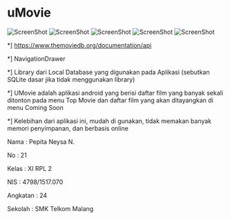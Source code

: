 # uMovie

![ScreenShot](https://github.com/pepitan/uMovie/blob/master/Screenshot_2017-06-13-11-57-37%5B1%5D.png)
![ScreenShot](https://github.com/pepitan/uMovie/blob/master/Screenshot_2017-06-13-11-57-42%5B1%5D.png)
![ScreenShot](https://github.com/pepitan/uMovie/blob/master/Screenshot_2017-06-13-11-57-49%5B1%5D.png)
![ScreenShot](https://github.com/pepitan/uMovie/blob/master/Screenshot_2017-06-13-11-58-25%5B1%5D.png)
![ScreenShot](https://github.com/pepitan/uMovie/blob/master/Screenshot_2017-06-13-11-58-32%5B1%5D.png)

*] https://www.themoviedb.org/documentation/api

*] NavigationDrawer

*] Library dari Local Database yang digunakan pada Aplikasi (sebutkan SQLite dasar jika tidak menggunakan library)

*] UMovie adalah aplikasi android yang berisi daftar film yang banyak sekali ditonton pada menu 
Top Movie dan daftar film yang akan ditayangkan di menu Coming Soon

*] Kelebihan dari aplikasi ini, mudah di gunakan, tidak memakan banyak memori penyimpanan, dan berbasis online

Nama : Pepita Neysa N.

No : 21

Kelas : XI RPL 2

NIS : 4798/1517.070

Angkatan : 24

Sekolah : SMK Telkom Malang
